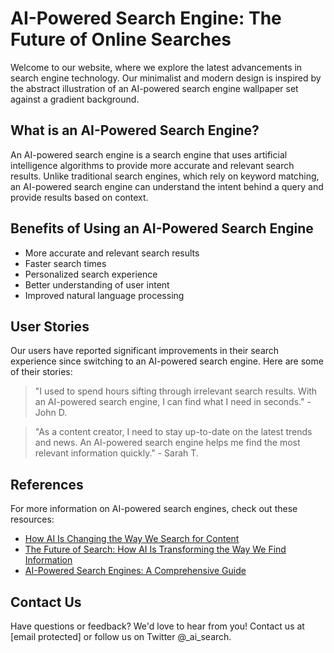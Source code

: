 <!--font:Alegreya-->

# AI-Powered Search Engine: The Future of Online Searches

Welcome to our website, where we explore the latest advancements in search engine technology. Our minimalist and modern design is inspired by the abstract illustration of an AI-powered search engine wallpaper set against a gradient background.

## What is an AI-Powered Search Engine?

An AI-powered search engine is a search engine that uses artificial intelligence algorithms to provide more accurate and relevant search results. Unlike traditional search engines, which rely on keyword matching, an AI-powered search engine can understand the intent behind a query and provide results based on context.

## Benefits of Using an AI-Powered Search Engine

- More accurate and relevant search results
- Faster search times
- Personalized search experience
- Better understanding of user intent
- Improved natural language processing

## User Stories

Our users have reported significant improvements in their search experience since switching to an AI-powered search engine. Here are some of their stories:

> "I used to spend hours sifting through irrelevant search results. With an AI-powered search engine, I can find what I need in seconds." - John D.

> "As a content creator, I need to stay up-to-date on the latest trends and news. An AI-powered search engine helps me find the most relevant information quickly." - Sarah T.

## References

For more information on AI-powered search engines, check out these resources:

- [How AI Is Changing the Way We Search for Content](#)
- [The Future of Search: How AI Is Transforming the Way We Find Information](#)
- [AI-Powered Search Engines: A Comprehensive Guide](#)

## Contact Us

Have questions or feedback? We'd love to hear from you! Contact us at [email protected] or follow us on Twitter @_ai_search.

<!--

Write me content for website with wallpaper which alt text is:

"A wallpaper featuring an abstract illustration of an AI-powered search engine, with a minimalist and modern design, set against a gradient background."

The name/title of the page should not be 1:1 copy of the alt text but rather a real content of the website which is using this wallpaper.

- Use markdown format 
- Start with heading
- Heading should be short and concise
- The content should look like a real website 
- The website should not be about the wallpaper, wallpaper is just a related background
- Heading should be contain work "wallpaper" or "background"
- Include real sections like references, contact, user stories, etc. use things relevant to the page purpose.
- Feel free to use structure like headings, bullets, numbering, blockquotes, paragraphs, horizontal lines, etc.
- You can use formatting like bold or _italic_
- You can include UTF-8 emojis
- Links should be only #hash anchors (and you can refer to the document itself)
- Do not include images


---


# AI-Powered Search Engine: The Future of Online Searches

Welcome to our website, where we explore the latest advancements in search engine technology. Our minimalist and modern design is inspired by the abstract illustration of an AI-powered search engine wallpaper set against a gradient background.

## What is an AI-Powered Search Engine?

An AI-powered search engine is a search engine that uses artificial intelligence algorithms to provide more accurate and relevant search results. Unlike traditional search engines, which rely on keyword matching, an AI-powered search engine can understand the intent behind a query and provide results based on context.

## Benefits of Using an AI-Powered Search Engine

- More accurate and relevant search results
- Faster search times
- Personalized search experience
- Better understanding of user intent
- Improved natural language processing

## User Stories

Our users have reported significant improvements in their search experience since switching to an AI-powered search engine. Here are some of their stories:

> "I used to spend hours sifting through irrelevant search results. With an AI-powered search engine, I can find what I need in seconds." - John D.

> "As a content creator, I need to stay up-to-date on the latest trends and news. An AI-powered search engine helps me find the most relevant information quickly." - Sarah T.

## References

For more information on AI-powered search engines, check out these resources:

- [How AI Is Changing the Way We Search for Content](#)
- [The Future of Search: How AI Is Transforming the Way We Find Information](#)
- [AI-Powered Search Engines: A Comprehensive Guide](#)

## Contact Us

Have questions or feedback? We'd love to hear from you! Contact us at [email protected] or follow us on Twitter @_ai_search.

-->
